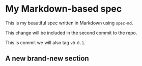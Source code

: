 # My Markdown-based spec

This is my beautiful spec written in Markdown using `spec-md`.

This change will be included in the second commit to the repo.

This is commit we will also tag `v0.0.1`.

## A new brand-new section
